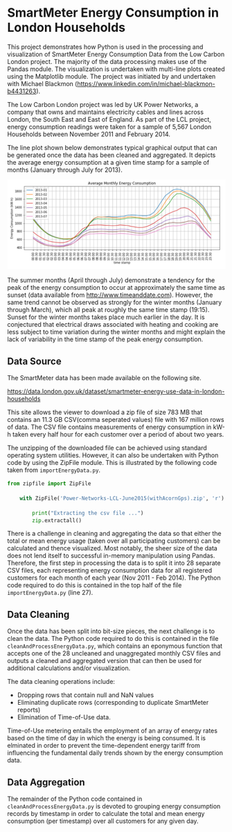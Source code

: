 # SmartMeter Energy Consumption in London Households

This project demonstrates how Python is used in the processing and visualization of SmartMeter Energy Consumption Data from the Low Carbon London project. The majority of the data processing makes use of the Pandas module. The visualization is undertaken with multi-line plots created using the Matplotlib module. The project was initiated by and undertaken with Michael Blackmon (https://www.linkedin.com/in/michael-blackmon-b4431263).

The Low Carbon London project was led by UK Power Networks, a company that owns and maintains electricity cables and lines across London, the South East and East of England. As part of the LCL project, energy consumption readings were taken for a sample of 5,567 London Households between November 2011 and February 2014.

The line plot shown below demonstrates typical graphical output that can be generated once the data has been cleaned and aggregated. It depicts the average energy consumption at a given time stamp for a sample of months (January through July for 2013).

![Average monthly energy consumption during a typical day](https://raw.githubusercontent.com/JerryGreenough/SmartMeter-Energy-Consumption-Data-in-London-Households/master/MonthlyAverage.png)

The summer months (April through July) demonstrate a tendency for the peak of the energy consumption to occur at approximately the same time as sunset (data available from http://www.timeanddate.com). However, the same trend cannot be observed as strongly for the winter months (January through March), which all peak at roughly the same time stamp (19:15). Sunset for the winter months takes place much earlier in the day. It is conjectured that electrical draws associated with heating and cooking are less subject to time variation during the winter months and might explain the lack of variability in the time stamp of the peak energy consumption.

## Data Source

The SmartMeter data has been made available on the following site.

https://data.london.gov.uk/dataset/smartmeter-energy-use-data-in-london-households

This site allows the viewer to download a zip file of size 783 MB that contains an 11.3 GB CSV(comma seperated values) file with 167 million rows of data. The CSV file contains measurements of energy consumption in kW-h taken every half hour for each customer over a period of about two years.

The unzipping of the downloaded file can be achieved using standard operating system utilities. However, it can also be undertaken with  Python code by using the ZipFile module. This is illustrated by the following code taken from ```importEnergyData.py```.

```python
from zipfile import ZipFile 
        
    with ZipFile('Power-Networks-LCL-June2015(withAcornGps).zip', 'r') as zip: 
  
        print("Extracting the csv file ...") 
        zip.extractall() 
```

There is a challenge in cleaning and aggregating the data so that either the total or mean energy usage (taken over all participating customers) can be calculated and thence visualized. Most notably, the sheer size of the data does not lend itself to successful in-memory manipulation using Pandas. Therefore, the first step in processing the data is to split it into 28 separate CSV files, each representing energy consumption data for all registered customers for each month of each year (Nov 2011 - Feb 2014). The Python code required to do this is contained in the top half of the file ```importEnergyData.py``` (line 27).

## Data Cleaning

Once the data has been split into bit-size pieces, the next challenge is to clean the data. The Python code required to do this is contained in the file ```cleanAndProcessEnergyData.py```, which contains an eponymous function that accepts one of the 28 uncleaned and unaggregated monthly CSV files and outputs a cleaned and aggregated version that can then be used for additional calculations and/or visualization.

The data cleaning operations include:
* Dropping rows that contain null and NaN values
* Eliminating duplicate rows (corresponding to duplicate SmartMeter reports)
* Elimination of Time-of-Use data.

Time-of-Use metering entails the employment of an array of energy rates based on the time of day in which the energy is being consumed. It is elminated in order to prevent the time-dependent energy tariff from influencing the fundamental daily trends shown by the energy consumption data.

## Data Aggregation

The remainder of the Python code contained in ```cleanAndProcessEnergyData.py``` is devoted to grouping energy consumption records by timestamp in order to calculate the total and mean energy consumption (per timestamp) over all customers for any given day.




